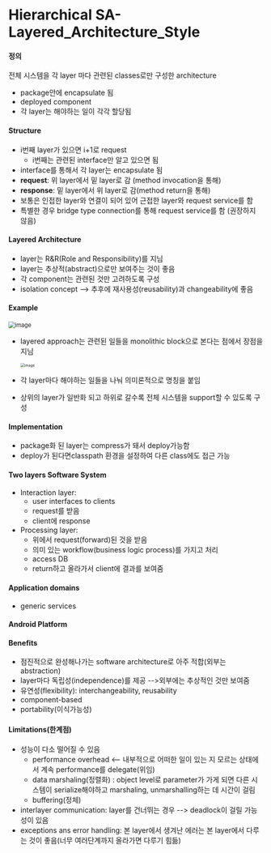 # Hierarchical SA-Layered_Architecture_Style

#### 정의

전체 시스템을 각 layer 마다 관련된 classes로만 구성한 architecture

- package안에 encapsulate 됨
- deployed component
- 각 layer는 해야하는 일이 각각 할당됨

#### Structure

- i번째 layer가 있으면 i+1로 request
  - i번째는 관련된 interface만 알고 있으면 됨
- interface를 통해서 각 layer는 encapsulate 됨
- **request**: 위 layer에서 밑 layer로 감 (method invocation을 통해)
- **response**: 밑 layer에서 위 layer로 감(method return을 통해)
- 보통은 인접한 layer와 연결이 되어 있어 근접한 layer와 request service를 함
- 특별한 경우 bridge type connection를 통해 request service를 함 (권장하지 않음)

#### Layered Architecture

- layer는 R&R(Role and Responsibility)를 지님
- layer는 추상적(abstract)으로만 보여주는 것이 좋음
- 각 component는 관련된 것만 고려하도록 구성
- isolation concept --> 추후에 재사용성(reusability)과 changeability에 좋음

#### Example

<img src="https://user-images.githubusercontent.com/61573968/81561580-595c7900-93ce-11ea-9132-49eb9c925e9d.png" alt="image" style="zoom:80%;" />

- layered approach는 관련된 일들을 monolithic block으로 본다는 점에서 장점을 지님

  <img src="https://user-images.githubusercontent.com/61573968/81563376-249df100-93d1-11ea-9232-52120d064677.png" alt="image" style="zoom: 50%;" />

- 각 layer마다 해야하는 일들을 나눠 의미론적으로 명칭을 붙임

- 상위의 layer가 일반화 되고 하위로 갈수록 전체 시스템을 support할 수 있도록 구성

#### Implementation

- package화 된 layer는 compress가 돼서 deploy가능함
- deploy가 된다면classpath 환경을 설정하여 다른 class에도 접근 가능



#### Two layers Software System

- Interaction layer:
  - user interfaces to clients
  - request를 받음
  - client에 response
- Processing layer:
  - 위에서 request(forward)된 것을 받음
  - 의미 있는 workflow(business logic process)를 가지고 처리
  - access DB
  - return하고 올라가서 client에 결과를 보여줌

#### Application domains

- generic services

#### Android Platform

#### Benefits

- 점진적으로 완성해나가는 software architecture로 아주 적합(외부는 abstraction)
- layer마다 독립성(independence)를 제공 -->외부에는 추상적인 것만 보여줌
- 유연성(flexibility): interchangeability, reusability
- component-based
- portability(이식가능성)

#### Limitations(한계점)

- 성능이 다소 떨어질 수 있음
  - performance overhead <-- 내부적으로 어떠한 일이 있는 지 모르는 상태에서 계속 performance를 delegate(위임)
  - data marshaling(정렬화) : object level로 parameter가 가게 되면 다른 시스템이 serialize해야하고 marshaling, unmarshalling하는 데 시간이 걸림
  - buffering(정체)
- interlayer communication: layer를 건너뛰는 경우 --> deadlock이 걸릴 가능성이 있음
- exceptions ans error handling: 본 layer에서 생겨난 에러는 본 layer에서 다루는 것이 좋음(너무 여러단계까지 올라가면 다루기 힘듦)

